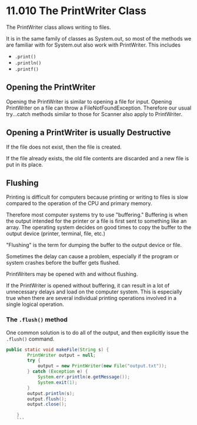 # 11.010 The PrintWriter Class

The PrintWriter class allows writing to files.

It is in the same family of classes as System.out, so most of the methods we are familiar with for System.out also work with PrintWriter.  This includes 

* `.print()`
* `.println()`
* `.printf()`

## Opening the PrintWriter

Opening the PrintWriter is similar to opening a file for input.  Opening PrintWriter on a file can throw a FileNotFoundException.  Therefore our usual try...catch methods similar to those for Scanner also apply to PrintWriter.

## Opening a PrintWriter is usually Destructive

If the file does not exist, then the file is created.

If the file already exists, the old file contents are discarded and a new file is put in its place.

## Flushing

Printing is difficult for computers because printing or writing to files is slow compared to the operation of the CPU and primary memory.  

Therefore most computer systems try to use "buffering."  Buffering is when the output intended for the printer or a file is first sent to something like an array.  The operating system decides on good times to copy the buffer to the output device (printer, terminal, file, etc.)

"Flushing" is the term for dumping the buffer to the output device or file.

Sometimes the delay can cause a problem, especially if the program or system crashes before the buffer gets flushed.

PrintWriters may be opened with and without flushing.

If the PrintWriter is opened without buffering, it can result in a lot of unnecessary delays and load on the computer system.  This is especially true when there are several individual printing operations involved in a single logical operation.  

### The `.flush()` method

One common solution is to do all of the output, and then explicitly issue the `.flush()` command.  

```java
public static void makeFile(String s) {
        PrintWriter output = null;
        try {
            output = new PrintWriter(new File("output.txt"));
        } catch (Exception e) {
            System.err.println(e.getMessage());
            System.exit(1);
        }
        output.println(s);
        output.flush();
        output.close();

    }
    ```

